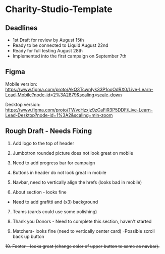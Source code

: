 # Charity-Studio-Template

## Deadlines

* 1st Draft for review by August 15th
* Ready to be connected to Liquid August 22nd
* Ready for full testing August 28th
* Implemented into the first campaign on September 7th

## Figma

Mobile version:
https://www.figma.com/proto/AkQ3TcwnIyk33P1ooOdRX0/Live-Learn-Lead-Mobile?node-id=2%3A2879&scaling=scale-down

Desktop version:
https://www.figma.com/proto/TWvcHzxjz9zCaFiR3P5DDF/Live-Learn-Lead-Desktop?node-id=1%3A2&scaling=min-zoom


## Rough Draft - Needs Fixing

1. Add logo to the top of header
2. Jumbotron rounded picture does not look great on mobile
3. Need to add progress bar for campaign 
4. Buttons in header do not look great in mobile

5. Navbar, need to vertically align the hrefs (looks bad in mobile)

6. About section - looks fine
  - Need to add grafitti and (x3) background
  
7. Teams (cards could use some polishing)


8. Thank you Donors - Need to complete this section, haven't started

9. Matchers- looks fine (need to vertically center card)
  -Possible scroll back up button
  
<del>10. Footer - looks great (change color of upper button to same as navbar).</del>
